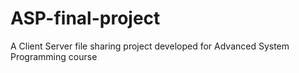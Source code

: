 # ASP-final-project
A Client Server file sharing project developed for Advanced System Programming course
